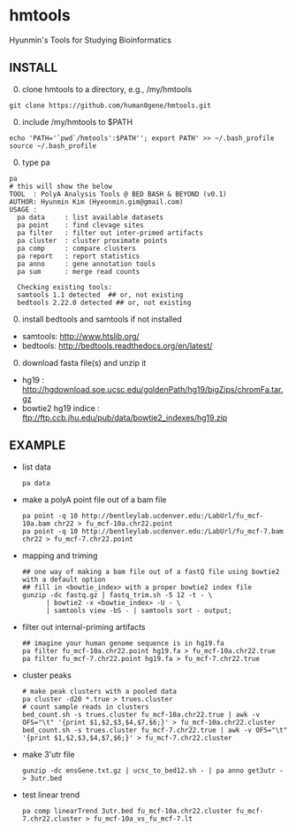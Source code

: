 # hmtools
Hyunmin's Tools for Studying Bioinformatics 

INSTALL
--------

0. clone hmtools to a directory, e.g., /my/hmtools

  ```
  git clone https://github.com/human0gene/hmtools.git
  ```
0. include /my/hmtools to $PATH
  
  ```
  echo 'PATH='`pwd`/hmtools':$PATH''; export PATH' >> ~/.bash_profile 
  source ~/.bash_profile 
  ```
0. type pa
  
  ```
  pa
  # this will show the below  
TOOL  : PolyA Analysis Tools @ BED BASH & BEYOND (v0.1)
AUTHOR: Hyunmin Kim (Hyeonmin.gim@gmail.com)
USAGE : 
	pa data     : list available datasets
	pa point	: find clevage sites
	pa filter	: filter out inter-primed artifacts 
	pa cluster	: cluster proximate points 
	pa comp     : compare clusters
	pa report	: report statistics
	pa anno     : gene annotation tools 
	pa sum		: merge read counts

	Checking existing tools:
	samtools 1.1 detected  ## or, not existing 
	bedtools 2.22.0 detected ## or, not existing

  ```
0. install bedtools and samtools if not installed
  * samtools: http://www.htslib.org/
  * bedtools: http://bedtools.readthedocs.org/en/latest/

0. download fasta file(s) and unzip it
  * hg19 : http://hgdownload.soe.ucsc.edu/goldenPath/hg19/bigZips/chromFa.tar.gz
  * bowtie2 hg19 indice : ftp://ftp.ccb.jhu.edu/pub/data/bowtie2_indexes/hg19.zip

EXAMPLE
--------

* list data

  ```
  pa data
  ```

* make a polyA point file out of a bam file

  ```
  pa point -q 10 http://bentleylab.ucdenver.edu:/LabUrl/fu_mcf-10a.bam chr22 > fu_mcf-10a.chr22.point
  pa point -q 10 http://bentleylab.ucdenver.edu:/LabUrl/fu_mcf-7.bam chr22 > fu_mcf-7.chr22.point
  ```
* mapping and triming
  ```
  ## one way of making a bam file out of a fastQ file using bowtie2 with a default option
  ## fill in <bowtie_index> with a proper bowtie2 index file
  gunzip -dc fastq.gz | fastq_trim.sh -5 12 -t - \
    	| bowtie2 -x <bowtie_index> -U - \
        | samtools view -bS - | samtools sort - output;
  ```

* filter out internal-priming artifacts 

  ```
  ## imagine your human genome sequence is in hg19.fa
  pa filter fu_mcf-10a.chr22.point hg19.fa > fu_mcf-10a.chr22.true
  pa filter fu_mcf-7.chr22.point hg19.fa > fu_mcf-7.chr22.true
  ```
* cluster peaks
  
  ```
  # make peak clusters with a pooled data
  pa cluster -d20 *.true > trues.cluster
  # count sample reads in clusters 
  bed_count.sh -s trues.cluster fu_mcf-10a.chr22.true | awk -v OFS="\t" '{print $1,$2,$3,$4,$7,$6;}' > fu_mcf-10a.chr22.cluster
  bed_count.sh -s trues.cluster fu_mcf-7.chr22.true | awk -v OFS="\t" '{print $1,$2,$3,$4,$7,$6;}' > fu_mcf-7.chr22.cluster
  ```
  
* make 3'utr file
  
  ```
  gunzip -dc ensGene.txt.gz | ucsc_to_bed12.sh - | pa anno get3utr - > 3utr.bed

  ```
* test linear trend
  
  ```
  pa comp linearTrend 3utr.bed fu_mcf-10a.chr22.cluster fu_mcf-7.chr22.cluster > fu_mcf-10a_vs_fu_mcf-7.lt
  
  ```
 
